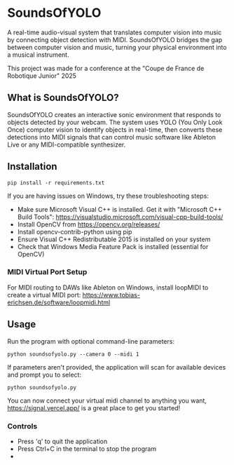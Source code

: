 # SoundsOfYOLO

A real-time audio-visual system that translates computer vision into music by connecting object detection with MIDI.
SoundsOfYOLO bridges the gap between computer vision and music, turning your physical environment into a musical instrument.

This project was made for a conference at the "Coupe de France de Robotique Junior" 2025

## What is SoundsOfYOLO?

SoundsOfYOLO creates an interactive sonic environment that responds to objects detected by your webcam. The system uses YOLO (You Only Look Once) computer vision to identify objects in real-time, then converts these detections into MIDI signals that can control music software like Ableton Live or any MIDI-compatible synthesizer.

## Installation

```
pip install -r requirements.txt
```

If you are having issues on Windows, try these troubleshooting steps:
- Make sure Microsoft Visual C++ is installed. Get it with "Microsoft C++ Build Tools": https://visualstudio.microsoft.com/visual-cpp-build-tools/ 
- Install OpenCV from https://opencv.org/releases/
- Install opencv-contrib-python using pip
- Ensure Visual C++ Redistributable 2015 is installed on your system
- Check that Windows Media Feature Pack is installed (essential for OpenCV)

### MIDI Virtual Port Setup

For MIDI routing to DAWs like Ableton on Windows, install loopMIDI to create a virtual MIDI port:
https://www.tobias-erichsen.de/software/loopmidi.html

## Usage

Run the program with optional command-line parameters:
```
python soundsofyolo.py --camera 0 --midi 1
```

If parameters aren't provided, the application will scan for available devices and prompt you to select:
```
python soundsofyolo.py
```

You can now connect your virtual midi channel to anything you want, https://signal.vercel.app/ is a great place to get you started!

### Controls
- Press 'q' to quit the application
- Press Ctrl+C in the terminal to stop the program
- 
